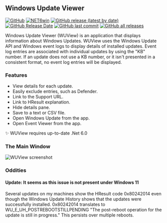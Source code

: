 ## Windows Update Viewer

[![GitHub](https://img.shields.io/github/license/Timthreetwelve/WUView?style=plastic)](https://github.com/Timthreetwelve/WUView/blob/main/LICENSE)
[![NET6win](https://img.shields.io/badge/.NET-6.0--Windows-blueviolet?style=plastic)](https://dotnet.microsoft.com/en-us/download) 
[![GitHub release (latest by date)](https://img.shields.io/github/v/release/Timthreetwelve/WUView?style=plastic)](https://github.com/Timthreetwelve/WUView/releases/latest) 
[![GitHub Release Date](https://img.shields.io/github/release-date/timthreetwelve/WUView?style=plastic&color=orange)](https://github.com/Timthreetwelve/WUView/releases/latest) 
[![GitHub last commit](https://img.shields.io/github/last-commit/timthreetwelve/WUView?style=plastic)](https://github.com/Timthreetwelve/WUView/commits/main)
[![GitHub all releases](https://img.shields.io/github/downloads/Timthreetwelve/WUView/total?style=plastic&color=teal)](https://github.com/Timthreetwelve/WUView/releases) 

Windows Update Viewer (WUView) is an application that displays information about Windows Updates. WUView uses the Windows Update API and Windows event logs to display details of installed updates. Event log entries are associated with individual updates by using the "KB" number. If an update does not use a KB number, or it isn't presented in a consistent format, no event log entries will be displayed.

### Features
* View details for each update.
* Easily exclude entries, such as Defender.
* Link to the Support URL.
* Link to HResult explanation.
* Hide details pane.
* Save to a text or CSV file.
* Open Windows Update from the app.
* Open Event Viewer from the app. 

✨ WUView requires up-to-date .Net 6.0

### The Main Window
![WUView screenshot](https://github.com/Timthreetwelve/WUView/blob/main/Images/WUView5.png)

### Oddities
#### Update: It seems as this issue is not present under Windows 11

Several updates on my machines show the HResult code 0x80242014 even though the Windows Update History shows that the updates were successfully installed. 0x80242014 translates to WU_E_UH_POSTREBOOTSTILLPENDING "The post-reboot operation for the update is still in progress."  This persists over multiple reboots.
